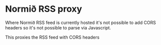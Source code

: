 # Normið RSS proxy

Where Normið RSS feed is currently hosted it's not possible to add CORS headers so it's not possible to parse via Javascript.

This proxies the RSS feed with CORS headers
